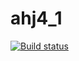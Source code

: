 # ahj4_1
[![Build status](https://ci.appveyor.com/api/projects/status/scimacn66ywtv3e9?svg=true)](https://ci.appveyor.com/project/NickoSinnikov/ahj4-1)
